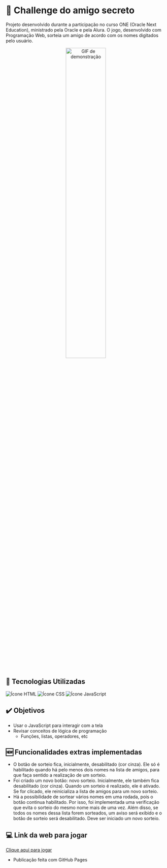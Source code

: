 # 📌 Challenge do amigo secreto

Projeto desenvolvido durante a participação no curso ONE (Oracle Next Education), ministrado pela Oracle e pela Alura. O jogo, desenvolvido com Programação Web, sorteia um amigo de acordo com os nomes digitados pelo usuário. 

<p align="center">
  <img src="https://github.com/user-attachments/assets/03863b30-3290-401c-ac22-b7c970c1e507" alt="GIF de demonstração" width=50%>
</p>


## 🚀 Tecnologias Utilizadas

<div>
   <img src="https://img.shields.io/badge/HTML-239120?style=for-the-badge&logo=html5&logoColor=white" alt="Ícone HTML">
   <img src="https://img.shields.io/badge/CSS-239120?&style=for-the-badge&logo=css3&logoColor=white" alt="Ícone CSS">
   <img src="https://img.shields.io/badge/JavaScript-F7DF1E?style=for-the-badge&logo=javascript&logoColor=black" alt="Ícone JavaScript">
</div>

## ✔️ Objetivos

- Usar o JavaScript para interagir com a tela
- Revisar conceitos de lógica de programação
   - Funções, listas, operadores, etc


## 🆕 Funcionalidades extras implementadas

- O botão de sorteio fica, inicialmente, desabilitado (cor cinza). Ele só é habilitado quando há pelo menos dois nomes na lista de amigos, para que faça sentido a realização de um sorteio.
- Foi criado um novo botão: novo sorteio. Inicialmente, ele também fica desabilitado (cor cinza). Quando um sorteio é realizado, ele é ativado. Se for clicado, ele reinicializa a lista de amigos para um novo sorteio. 
- Há a possibilidade de sortear vários nomes em uma rodada, pois o botão continua habilitado. Por isso, foi implementada uma verificação que evita o sorteio do mesmo nome mais de uma vez. Além disso, se todos os nomes dessa lista forem sorteados, um aviso será exibido e o botão de sorteio será desabilitado. Deve ser iniciado um novo sorteio.


## 💻 Link da web para jogar 
[Clique aqui para jogar](https://cat-macedo.github.io/challenge-amigo-secreto/)
 - Publicação feita com GitHub Pages
